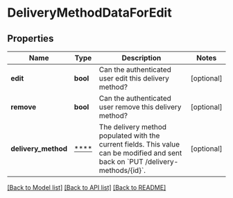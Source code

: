 # DeliveryMethodDataForEdit

## Properties
Name | Type | Description | Notes
------------ | ------------- | ------------- | -------------
**edit** | **bool** | Can the authenticated user edit this delivery method? | [optional] 
**remove** | **bool** | Can the authenticated user remove this delivery method? | [optional] 
**delivery_method** | [****](.md) | The delivery method populated with the current fields. This value can be modified and sent back on &#x60;PUT /delivery-methods/{id}&#x60;. | [optional] 

[[Back to Model list]](../../README.md#documentation-for-models) [[Back to API list]](../../README.md#documentation-for-api-endpoints) [[Back to README]](../../README.md)

